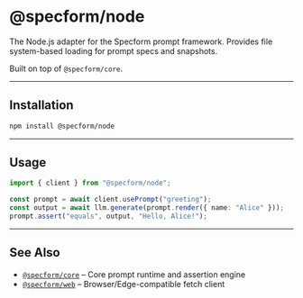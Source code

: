 # @specform/node

The Node.js adapter for the Specform prompt framework. Provides file system-based loading for prompt specs and snapshots.

Built on top of `@specform/core`.

---

## Installation

```bash
npm install @specform/node
```

---

## Usage

```ts
import { client } from "@specform/node";

const prompt = await client.usePrompt("greeting");
const output = await llm.generate(prompt.render({ name: "Alice" }));
prompt.assert("equals", output, "Hello, Alice!");
```

---

## See Also

- [`@specform/core`](../core) – Core prompt runtime and assertion engine
- [`@specform/web`](../web) – Browser/Edge-compatible fetch client
